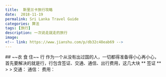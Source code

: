 ```yaml
---
title:  斯里兰卡旅行攻略
date:  2018-11-19
permalink: Sri Lanka Travel Guide
categories: 算法 
tags: [旅行]
description: 一次说走就走的旅行
image: 
<!-- link: https://www.jianshu.com/p/db32c48eab69 -->
---
```

<p class="description"></p>
## ~~衣 食 住~~ 行
作为一个从没有出过国的人，一切都得准备得小心再小心，首先要解决的就是行，行包含签证、交通、通信、出行费用，这几大块
** 签证 **
>  
> 
交通：
通信：
费用：
<!-- more -->